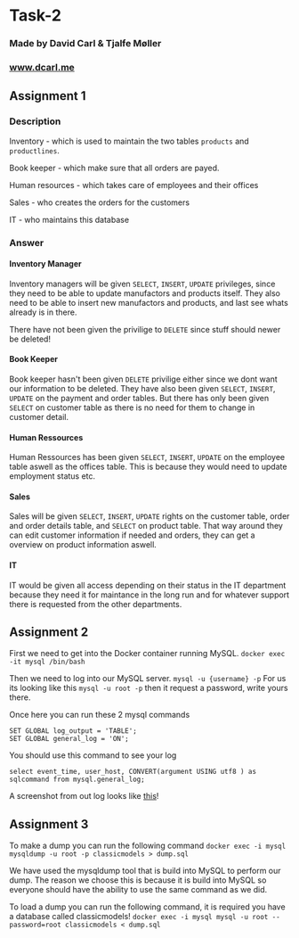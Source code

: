 # Task-2

### Made by David Carl & Tjalfe Møller
### www.dcarl.me

## Assignment 1

### Description

Inventory - which is used to maintain the two tables ```products``` and ```productlines```.

Book keeper - which make sure that all orders are payed.

Human resources - which takes care of employees and their offices

Sales - who creates the orders for the customers

IT - who maintains this database

### Answer

#### Inventory Manager
Inventory managers will be given ```SELECT```, ```INSERT```, ```UPDATE``` privileges, since they need to be able to update manufactors and products itself. They also need to be able to insert new manufactors and products, and last see whats already is in there.

There have not been given the privilige to ```DELETE``` since stuff should newer be deleted!

#### Book Keeper
Book keeper hasn't been given ```DELETE``` privilige either since we dont want our information to be deleted. They have also been given ```SELECT```, ```INSERT```, ```UPDATE``` on the payment and order tables. But there has only been given ```SELECT``` on customer table as there is no need for them to change in customer detail.

#### Human Ressources
Human Ressources has been given ```SELECT```, ```INSERT```, ```UPDATE``` on the employee table aswell as the offices table. This is because they would need to update employment status etc.

#### Sales
Sales will be given ```SELECT```, ```INSERT```, ```UPDATE``` rights on the customer table, order and order details table, and ```SELECT``` on product table. That way around they can edit customer information if needed and orders, they can get a overview on product information aswell.

#### IT
IT would be given all access depending on their status in the IT department because they need it for maintance in the long run and for whatever support there is requested from the other departments.

## Assignment 2
First we need to get into the Docker container running MySQL.
```docker exec -it mysql /bin/bash```

Then we need to log into our MySQL server.
```mysql -u {username} -p```
For us its looking like this ```mysql -u root -p``` then it request a password, write yours there.

Once here you can run these 2 mysql commands
```
SET GLOBAL log_output = 'TABLE';
SET GLOBAL general_log = 'ON';
```

You should use this command to see your log

```select event_time, user_host, CONVERT(argument USING utf8 ) as sqlcommand from mysql.general_log;```

A screenshot from out log looks like [this](https://i.imgur.com/z3xejQm.png)!

## Assignment 3

To make a dump you can run the following command
```docker exec -i mysql mysqldump -u root -p classicmodels > dump.sql```

We have used the mysqldump tool that is build into MySQL to perform our dump. The reason we choose this is because it is build into MySQL so everyone should have the ability to use the same command as we did.

To load a dump you can run the following command, it is required you have a database called classicmodels!
```docker exec -i mysql mysql -u root --password=root classicmodels < dump.sql```